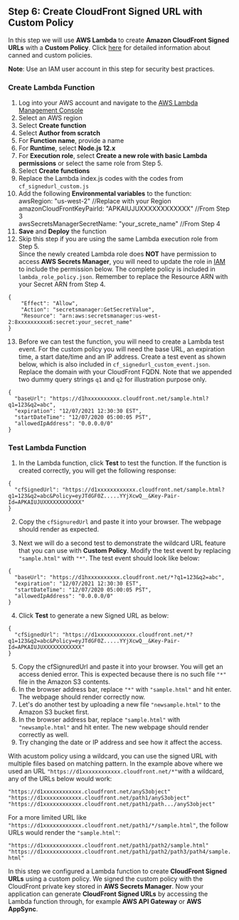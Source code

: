 ## Step 6: Create CloudFront Signed URL with Custom Policy

In this step we will use **AWS Lambda** to create **Amazon CloudFront Signed URLs** with a **Custom Policy**. Click [here](https://docs.aws.amazon.com/AmazonCloudFront/latest/DeveloperGuide/private-content-signed-urls.html) for detailed information about canned and custom policies.

**Note**: Use an IAM user account in this step for security best practices.

### Create Lambda Function
1. Log into your AWS account and navigate to the [AWS Lambda Management Console](https://us-west-2.console.aws.amazon.com/lambda/home?region=us-west-2#/functions)
2. Select an AWS region
3. Select **Create function**
4. Select **Author from scratch**
5. For **Function name**, provide a name
6. For **Runtime**, select **Node.js 12.x**
7. For **Execution role**, select **Create a new role with basic Lambda permissions** or select the same role from Step 5.
8. Select **Create functions**
9. Replace the Lambda index.js codes with the codes from `cf_signedurl_custom.js`
10. Add the following **Environmental variables** to the function:  
awsRegion: "us-west-2" //Replace with your Region  
amazonCloudFrontKeyPairId: "APKAIUJUXXXXXXXXXXXX" //From Step 3  
awsSecretsManagerSecretName: "your_screte_name" //From Step 4
11. **Save** and **Deploy** the function
12. Skip this step if you are using the same Lambda execution role from Step 5.  
Since the newly created Lambda role does **NOT** have permission to access **AWS Secrets Manager**, you will need to update the role in [IAM](https://console.aws.amazon.com/iam) to include the permission below. The complete policy is included in `lambda_role_policy.json`. Remember to replace the Resource ARN with your Secret ARN from Step 4.
```
{
    "Effect": "Allow",
    "Action": "secretsmanager:GetSecretValue",
    "Resource": "arn:aws:secretsmanager:us-west-2:8xxxxxxxxxx6:secret:your_secret_name"
}
```
13. Before we can test the function, you will need to create a Lambda test event. For the custom policy you will need the base URL, an expiration time, a start date/time and an IP address. Create a test event as shown below, which is also included in `cf_signedurl_custom_event.json`. Replace the domain with your CloudFront FQDN. Note that we appended two dummy query strings `q1` and `q2` for illustration purpose only.
```
{
  "baseUrl": "https://d1hxxxxxxxxxx.cloudfront.net/sample.html?q1=123&q2=abc",
  "expiration": "12/07/2021 12:30:30 EST",
  "startDateTime": "12/07/2020 05:00:05 PST",
  "allowedIpAddress": "0.0.0.0/0"
}
```

### Test Lambda Function
1. In the Lambda function, click **Test** to test the function. If the function is created correctly, you will get the following response:
```
{
  "cfSignedUrl": "https://d1xxxxxxxxxxxx.cloudfront.net/sample.html?q1=123&q2=abc&Policy=eyJTdGF0Z.....YYjXcwQ__&Key-Pair-Id=APKAIUJUXXXXXXXXXXXX"
}
```
2. Copy the `cfSignuredUrl` and paste it into your browser. The webpage should render as expected.

3. Next we will do a second test to demonstrate the wildcard URL feature that you can use with **Custom Policy**. Modify the test event by replacing `"sample.html"` with `"*"`. The test event should look like below:
```
{
  "baseUrl": "https://d1hxxxxxxxxxx.cloudfront.net/*?q1=123&q2=abc",
  "expiration": "12/07/2021 12:30:30 EST",
  "startDateTime": "12/07/2020 05:00:05 PST",
  "allowedIpAddress": "0.0.0.0/0"
}
```
4. Click **Test** to generate a new Signed URL as below:
```
{
  "cfSignedUrl": "https://d1xxxxxxxxxxxx.cloudfront.net/*?q1=123&q2=abc&Policy=eyJTdGF0Z.....YYjXcwQ__&Key-Pair-Id=APKAIUJUXXXXXXXXXXXX"
}
```
5. Copy the cfSignuredUrl and paste it into your browser. You will get an access denied error. This is expected because there is no such file `"*"` file in the Amazon S3 contents.
6. In the browser address bar, replace `"*"` with `"sample.html"` and hit enter. The webpage should render correctly now.
7. Let's do another test by uploading a new file `"newsample.html"` to the Amazon S3 bucket first.
8. In the browser address bar, replace `"sample.html"` with `"newsample.html"` and hit enter. The new webpage should render correctly as well.
9. Try changing the date or IP address and see how it affect the access.

With acustom policy using a wildcard, you can use the signed URL with multiple files based on matching pattern. In the example above where we used an URL `"https://d1xxxxxxxxxxxx.cloudfront.net/*"`with a wildcard, any of the URLs below would work:

`"https://d1xxxxxxxxxxxx.cloudfront.net/anyS3object"`  
`"https://d1xxxxxxxxxxxx.cloudfront.net/path1/anyS3object"`  
`"https://d1xxxxxxxxxxxx.cloudfront.net/path1/path.../anyS3object"`  

For a more limited URL like `"https://d1xxxxxxxxxxxx.cloudfront.net/path1/*/sample.html"`, the follow URLs would render the `"sample.html"`:

`"https://d1xxxxxxxxxxxx.cloudfront.net/path1/path2/sample.html"`  
`"https://d1xxxxxxxxxxxx.cloudfront.net/path1/path2/path3/path4/sample.html"`  

In this step we configured a Lambda function to create **CloudFront Signed URLs** using a custom policy. We signed the custom policy with the CloudFront private key stored in **AWS Secrets Manager**. Now your application can generate **CloudFront Signed URLs** by accessing the Lambda function through, for example **AWS API Gateway** or **AWS AppSync**.
